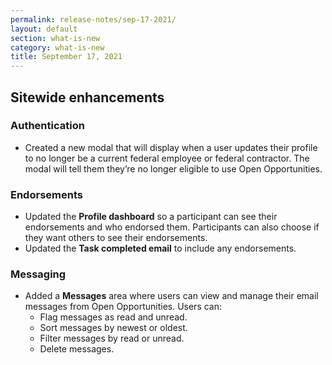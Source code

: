 ```yaml
---
permalink: release-notes/sep-17-2021/
layout: default
section: what-is-new
category: what-is-new
title: September 17, 2021
---
```

## Sitewide enhancements
### Authentication

* Created a new modal that will display when a user updates their profile to no longer be a current federal employee or federal contractor. The modal will tell them they’re no longer eligible to use Open Opportunities.

### Endorsements

* Updated the **Profile dashboard** so a participant can see their endorsements and who endorsed them. Participants can also choose if they want others to see their endorsements.
* Updated the **Task completed email** to include any endorsements.

### Messaging

* Added a **Messages** area where users can view and manage their email messages from Open Opportunities.  Users can:
  * Flag messages as read and unread.
  * Sort messages by newest or oldest.
  * Filter messages by read or unread.
  * Delete messages.
